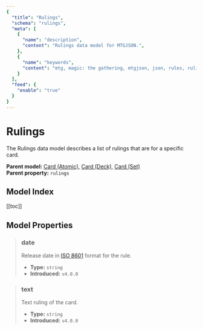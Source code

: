 ```yaml
---
{
  "title": "Rulings",
  "schema": "rulings",
  "meta": [
    {
      "name": "description",
      "content": "Rulings data model for MTGJSON.",
    },
    {
      "name": "keywords",
      "content": "mtg, magic: the gathering, mtgjson, json, rules, rulings, ruling",
    }
  ],
  "feed": {
    "enable": "true"
  }
}
---
```


# Rulings

The Rulings data model describes a list of rulings that are for a specific card.

**Parent model:** [Card (Atomic)](../card-atomic/), [Card (Deck)](../card-deck/), [Card (Set)](../card-set/)  
**Parent property:** `rulings`

## Model Index

[[toc]]

<PropertyToggler/>

## Model Properties

> ### date  
> Release date in [ISO 8601](https://www.iso.org/iso-8601-date-and-time-format.html) format for the rule.  
>
> - **Type:** `string`  
> - **Introduced:** `v4.0.0`

> ### text  
> Text ruling of the card.  
>
> - **Type:** `string`  
> - **Introduced:** `v4.0.0`

